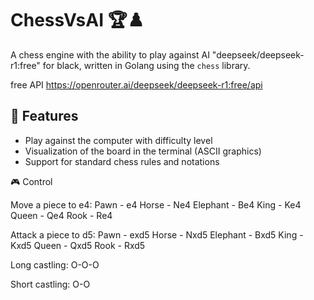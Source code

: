 # ChessVsAI 🏆♟️

A chess engine with the ability to play against AI "deepseek/deepseek-r1:free" for black, written in Golang using the `chess` library.

free API https://openrouter.ai/deepseek/deepseek-r1:free/api

## 🚀 Features

- Play against the computer with difficulty level
- Visualization of the board in the terminal (ASCII graphics)
- Support for standard chess rules and notations

🎮 Control

Move a piece to e4:
Pawn - e4
Horse - Ne4
Elephant - Be4
King - Ke4
Queen - Qe4
Rook - Re4

Attack a piece to d5:
Pawn - exd5
Horse - Nxd5
Elephant - Bxd5
King - Kxd5
Queen - Qxd5
Rook - Rxd5

Long castling:
O-O-O

Short castling:
O-O
